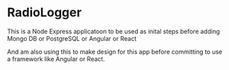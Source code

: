 # RadioLogger

This is a Node Express applicatoon to be used as inital steps before adding Mongo DB or PostgreSQL or Angular or React

And am also using this to make design for this app before committing to use a framework like Angular or React.


